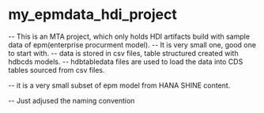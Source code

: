 # my_epmdata_hdi_project

-- This is an MTA project, which only holds HDI artifacts build with sample data of epm(enterprise procurment model).
-- It is very small one, good one to start with.
-- data is stored in csv files, table structured created with hdbcds models.
-- hdbtabledata files are used to load the data into CDS tables sourced from csv files.

-- it is a very small subset of epm model from HANA SHINE content.

-- Just adjused the naming convention
